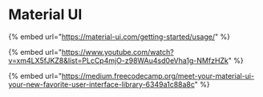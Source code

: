 # Material UI

{% embed url="https://material-ui.com/getting-started/usage/" %}

{% embed url="https://www.youtube.com/watch?v=xm4LX5fJKZ8&list=PLcCp4mjO-z98WAu4sd0eVha1g-NMfzHZk" %}

{% embed url="https://medium.freecodecamp.org/meet-your-material-ui-your-new-favorite-user-interface-library-6349a1c88a8c" %}







